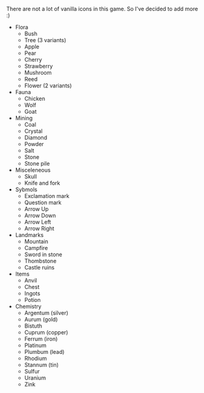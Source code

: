 There are not a lot of vanilla icons in this game. So I've decided to add more :)

 * Flora
     * Bush
     * Tree (3 variants)
     * Apple
     * Pear
     * Cherry
     * Strawberry
     * Mushroom
     * Reed
     * Flower (2 variants)
 * Fauna
     * Chicken
     * Wolf
     * Goat
 * Mining
     * Coal
     * Crystal
     * Diamond
     * Powder
     * Salt
     * Stone
     * Stone pile
 * Misceleneous
     * Skull 
     * Knife and fork
 * Sybmols
     * Exclamation mark
     * Question mark
     * Arrow Up
     * Arrow Down
     * Arrow Left
     * Arrow Right
 * Landmarks
     * Mountain
     * Campfire
     * Sword in stone
     * Thombstone
     * Castle ruins
 * Items
     * Anvil
     * Chest
     * Ingots
     * Potion
 * Chemistry
     * Argentum (silver)
     * Aurum (gold)
     * Bistuth
     * Cuprum (copper)
     * Ferrum (iron)
     * Platinum
     * Plumbum (lead)
     * Rhodium
     * Stannum (tin)
     * Sulfur
     * Uranium
     * Zink
